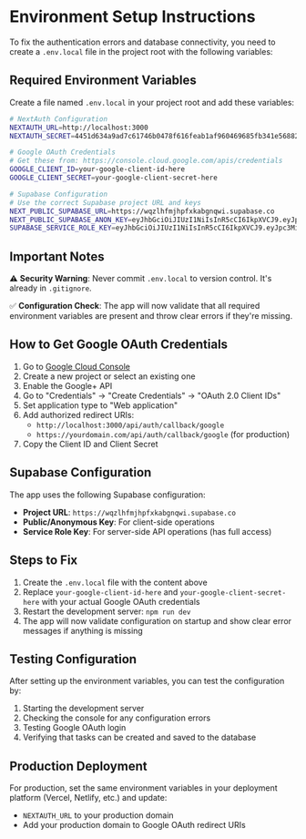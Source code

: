 # Environment Setup Instructions

To fix the authentication errors and database connectivity, you need to create a
`.env.local` file in the project root with the following variables:

## Required Environment Variables

Create a file named `.env.local` in your project root and add these variables:

```bash
# NextAuth Configuration
NEXTAUTH_URL=http://localhost:3000
NEXTAUTH_SECRET=4451d634a9ad7c61746b0478f616feab1af960469685fb341e568826998d4605

# Google OAuth Credentials
# Get these from: https://console.cloud.google.com/apis/credentials
GOOGLE_CLIENT_ID=your-google-client-id-here
GOOGLE_CLIENT_SECRET=your-google-client-secret-here

# Supabase Configuration
# Use the correct Supabase project URL and keys
NEXT_PUBLIC_SUPABASE_URL=https://wqzlhfmjhpfxkabgnqwi.supabase.co
NEXT_PUBLIC_SUPABASE_ANON_KEY=eyJhbGciOiJIUzI1NiIsInR5cCI6IkpXVCJ9.eyJpc3MiOiJzdXBhYmFzZSIsInJlZiI6IndxemxoZm1qaHBmeGthYmducXdpIiwicm9sZSI6ImFub24iLCJpYXQiOjE3MzQ5MDU1NjksImV4cCI6MjA1MDQ4MTU2OX0.VKzELrOGEiHCUjYQ7YELhwT9RRlhUEyQEME3eIFgJDU
SUPABASE_SERVICE_ROLE_KEY=eyJhbGciOiJIUzI1NiIsInR5cCI6IkpXVCJ9.eyJpc3MiOiJzdXBhYmFzZSIsInJlZiI6IndxemxoZm1qaHBmeGthYmducXdpIiwicm9sZSI6InNlcnZpY2Vfcm9sZSIsImlhdCI6MTczNDkwNTU2OSwiZXhwIjoyMDUwNDgxNTY5fQ.yYQdLdZFOGDkT2ztGNWNpEhPqxHQgm6JzjBW3sSNpPw
```

## Important Notes

⚠️ **Security Warning**: Never commit `.env.local` to version control. It's
already in `.gitignore`.

✅ **Configuration Check**: The app will now validate that all required
environment variables are present and throw clear errors if they're missing.

## How to Get Google OAuth Credentials

1. Go to [Google Cloud Console](https://console.cloud.google.com/)
2. Create a new project or select an existing one
3. Enable the Google+ API
4. Go to "Credentials" → "Create Credentials" → "OAuth 2.0 Client IDs"
5. Set application type to "Web application"
6. Add authorized redirect URIs:
   - `http://localhost:3000/api/auth/callback/google`
   - `https://yourdomain.com/api/auth/callback/google` (for production)
7. Copy the Client ID and Client Secret

## Supabase Configuration

The app uses the following Supabase configuration:

- **Project URL**: `https://wqzlhfmjhpfxkabgnqwi.supabase.co`
- **Public/Anonymous Key**: For client-side operations
- **Service Role Key**: For server-side API operations (has full access)

## Steps to Fix

1. Create the `.env.local` file with the content above
2. Replace `your-google-client-id-here` and `your-google-client-secret-here`
   with your actual Google OAuth credentials
3. Restart the development server: `npm run dev`
4. The app will now validate configuration on startup and show clear error
   messages if anything is missing

## Testing Configuration

After setting up the environment variables, you can test the configuration by:

1. Starting the development server
2. Checking the console for any configuration errors
3. Testing Google OAuth login
4. Verifying that tasks can be created and saved to the database

## Production Deployment

For production, set the same environment variables in your deployment platform
(Vercel, Netlify, etc.) and update:

- `NEXTAUTH_URL` to your production domain
- Add your production domain to Google OAuth redirect URIs
